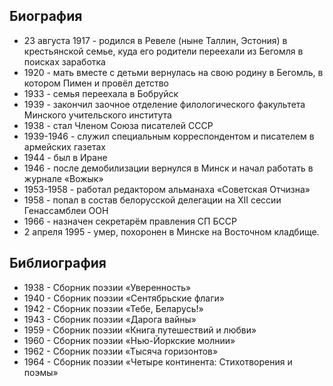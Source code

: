 ﻿---
name: Пимен Емельянович Панченко
yearsoflife: 23.08.1917—02.04.1995
birthplace: Таллин, Эстония
description: Белорусский советский поэт и переводчик, публицист
src: https://upload.wikimedia.org/wikipedia/ru/thumb/c/c4/Panczenko_P.png/200px-Panczenko_P.png
video: https://www.youtube.com/watch?v=Kf80VgppeRY
gallery:
  [
    https://encrypted-tbn0.gstatic.com/images?q=tbn%3AANd9GcQ_USjB9Ep1VjY_SHzVG32V7xcXLNMLa5nUIOYoH20_Nvy0bTeR,
    https://encrypted-tbn0.gstatic.com/images?q=tbn%3AANd9GcTfXMRzBIV47hx64AeRcSpVBuPW6_o5ry2J1-vWzf8mq1PlV_st,
    https://encrypted-tbn0.gstatic.com/images?q=tbn%3AANd9GcRYSKGiPGLL1nPYPwrs1HIwFuY-lrBHeCnwyDxVV1IkS-xVKZCR,
    https://encrypted-tbn0.gstatic.com/images?q=tbn%3AANd9GcRpBKV0Mzh2dG3HDK11xZ5SGX3H6upKLCRtOhwTOkzFD1w9tp6l,
  ]
---

## Биография

- 23 августа 1917 - родился в Ревеле (ныне Таллин, Эстония) в крестьянской семье, куда его родители переехали из Бегомля в поисках заработка
- 1920 - мать вместе с детьми вернулась на свою родину в Бегомль, в котором Пимен и провёл детство
- 1933 - семья переехала в Бобруйск
- 1939 - закончил заочное отделение филологического факультета Минского учительского института
- 1938 - стал Членом Союза писателей СССР
- 1939-1946 - служил специальным корреспондентом и писателем в армейских газетах
- 1944 - был в Иране
- 1946 - после демобилизации вернулся в Минск и начал работать в журнале «Вожык»
- 1953-1958 - работал редактором альманаха «Советская Отчизна»
- 1958 - попал в состав белорусской делегации на XII сессии Генассамблеи ООН
- 1966 - назначен секретарём правления СП БССР
- 2 апреля 1995 - умер, похоронен в Минске на Восточном кладбище.

## Библиография

- 1938 - Сборник поэзии «Уверенность»
- 1940 - Сборник поэзии «Сентябрьские флаги»
- 1942 - Сборник поэзии «Тебе, Беларусь!»
- 1943 - Сборник поэзии «Дарога вайны»
- 1959 - Сборник поэзии «Книга путешествий и любви»
- 1960 - Сборник поэзии «Нью-Йоркские молнии»
- 1962 - Сборник поэзии «Тысяча горизонтов»
- 1964 - Сборник поэзии «Четыре континента: Стихотворения и поэмы»
